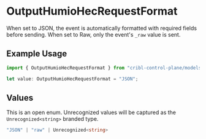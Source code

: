 # OutputHumioHecRequestFormat

When set to JSON, the event is automatically formatted with required fields before sending. When set to Raw, only the event's `_raw` value is sent.

## Example Usage

```typescript
import { OutputHumioHecRequestFormat } from "cribl-control-plane/models";

let value: OutputHumioHecRequestFormat = "JSON";
```

## Values

This is an open enum. Unrecognized values will be captured as the `Unrecognized<string>` branded type.

```typescript
"JSON" | "raw" | Unrecognized<string>
```
